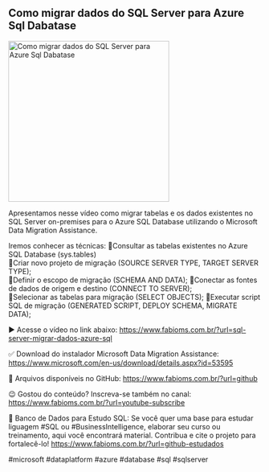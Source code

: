 ## Como migrar dados do SQL Server para Azure Sql Dabatase

<img src="https://fabioms.com.br//uploads/youtube/Slide10.png" alt="Como migrar dados do SQL Server para Azure Sql Dabatase" title="Azure SQL" width="320"/>

Apresentamos nesse vídeo como migrar tabelas e os dados existentes no SQL Server on-premises para o Azure SQL Database utilizando o Microsoft Data Migration Assistance.

Iremos conhecer as técnicas:
🔹Consultar as tabelas existentes no Azure SQL Database (sys.tables)  
🔹Criar novo projeto de migração (SOURCE SERVER TYPE, TARGET SERVER TYPE);  
🔹Definir o escopo de migração (SCHEMA AND DATA);
🔹Conectar as fontes de dados de origem e destino (CONNECT TO SERVER);  
🔹Selecionar as tabelas para migração (SELECT OBJECTS);
🔹Executar script SQL de migração (GENERATED SCRIPT, DEPLOY SCHEMA, MIGRATE DATA);  

▶️ Acesse o vídeo no link abaixo:
https://www.fabioms.com.br/?url=sql-server-migrar-dados-azure-sql

✅ Download do instalador Microsoft Data Migration Assistance:
https://www.microsoft.com/en-us/download/details.aspx?id=53595

📁 Arquivos disponíveis no GitHub:
https://www.fabioms.com.br/?url=github

😉 Gostou do conteúdo? Inscreva-se também no canal:
https://www.fabioms.com.br/?url=youtube-subscribe 

🎁 Banco de Dados para Estudo SQL:
Se você quer uma base para estudar liguagem #SQL ou #BusinessIntelligence, elaborar seu curso ou treinamento, aqui você encontrará material. 
Contribua e cite o projeto para fortalecê-lo!
https://www.fabioms.com.br/?url=github-estudados

#microsoft #dataplatform #azure #database #sql #sqlserver 